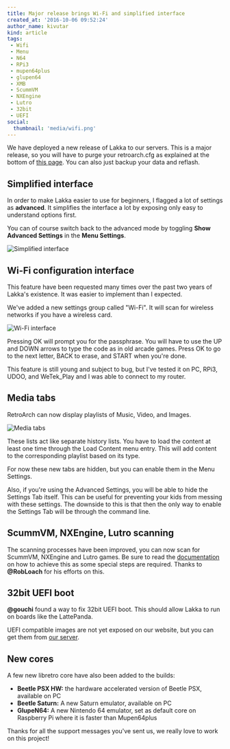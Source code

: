 ```yaml
---
title: Major release brings Wi-Fi and simplified interface
created_at: '2016-10-06 09:52:24'
author_name: kivutar
kind: article
tags:
 - Wifi
 - Menu
 - N64
 - RPi3
 - mupen64plus
 - glupen64
 - XMB
 - ScummVM
 - NXEngine
 - Lutro
 - 32bit
 - UEFI
social:
  thumbnail: 'media/wifi.png'
---
```


We have deployed a new release of Lakka to our servers. This is a major release, so you will have to purge your retroarch.cfg as explained at the bottom of [this page](/doc/Upgrading-Lakka/). You can also just backup your data and reflash.

## Simplified interface

In order to make Lakka easier to use for beginners, I flagged a lot of settings as **advanced**. It simplifies the interface a lot by exposing only easy to understand options first.

You can of course switch back to the advanced mode by toggling **Show Advanced Settings** in the **Menu Settings**.

![Simplified interface](media/simplified.png)

## Wi-Fi configuration interface

This feature have been requested many times over the past two years of Lakka's existence. It was easier to implement than I expected.

We've added a new settings group called "Wi-Fi". It will scan for wireless networks if you have a wireless card.

![Wi-Fi interface](media/wifi.png)

Pressing OK will prompt you for the passphrase. You will have to use the UP and DOWN arrows to type the code as in old arcade games. Press OK to go to the next letter, BACK to erase, and START when you're done.

This feature is still young and subject to bug, but I've tested it on PC, RPi3, UDOO, and WeTek_Play and I was able to connect to my router.

## Media tabs

RetroArch can now display playlists of Music, Video, and Images.

![Media tabs](media/media.png)

These lists act like separate history lists. You have to load the content at least one time through the Load Content menu entry. This will add content to the corresponding playlist based on its type.

For now these new tabs are hidden, but you can enable them in the Menu Settings.

Also, if you're using the Advanced Settings, you will be able to hide the Settings Tab itself. This can be useful for preventing your kids from messing with these settings. The downside to this is that then the only way to enable the Settings Tab will be through the command line.

## ScummVM, NXEngine, Lutro scanning

The scanning processes have been improved, you can now scan for ScummVM, NXEngine and Lutro games. Be sure to read the [documentation](/doc/ScummVM/) on how to achieve this as some special steps are required. Thanks to **@RobLoach** for his efforts on this.

## 32bit UEFI boot

**@gouchi** found a way to fix 32bit UEFI boot. This should allow Lakka to run on boards like the LattePanda.

UEFI compatible images are not yet exposed on our website, but you can get them from [our server](http://mirror.lakka.tv/nightly/).

## New cores

A few new libretro core have also been added to the builds:

 * **Beetle PSX HW:** the hardware accelerated version of Beetle PSX, available on PC
 * **Beetle Saturn:** A new Saturn emulator, available on PC
 * **GlupeN64:** A new Nintendo 64 emulator, set as default core on Raspberry Pi where it is faster than Mupen64plus

Thanks for all the support messages you've sent us, we really love to work on this project!
